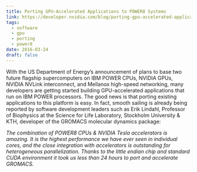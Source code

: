 ```yaml
---
title: Porting GPU-Accelerated Applications to POWER8 Systems
link: https://developer.nvidia.com/blog/porting-gpu-accelerated-applications-power8-systems/
tags:
  - software
  - gpu
  - porting
  - power8
date: 2016-03-24
draft: false
---
```


With the US Department of Energy’s announcement of plans to base two future flagship supercomputers on
IBM POWER CPUs, NVIDIA GPUs, NVIDIA NVLink interconnect, and Mellanox high-speed networking,
many developers are getting started building GPU-accelerated applications that run on IBM POWER processors.
The good news is that porting existing applications to this platform is easy.
In fact, smooth sailing is already being reported by software development leaders such as
Erik Lindahl, Professor of Biophysics at the Science for Life Laboratory, Stockholm University & KTH,
developer of the GROMACS molecular dynamics package:

_The combination of POWER8 CPUs & NVIDIA Tesla accelerators is amazing.
It is the highest performance we have ever seen in individual cores,
and the close integration with accelerators is outstanding for heterogeneous parallelization.
Thanks to the little endian chip and standard CUDA environment it took us less than 24 hours to port and accelerate GROMACS._

